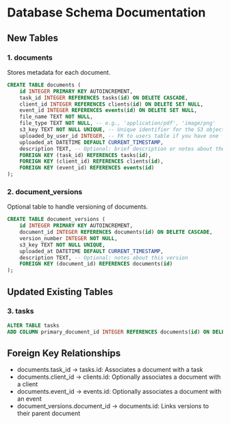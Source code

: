 # Database Schema Documentation

## New Tables

### 1. documents

Stores metadata for each document.

```sql
CREATE TABLE documents (
    id INTEGER PRIMARY KEY AUTOINCREMENT,
    task_id INTEGER REFERENCES tasks(id) ON DELETE CASCADE,
    client_id INTEGER REFERENCES clients(id) ON DELETE SET NULL,
    event_id INTEGER REFERENCES events(id) ON DELETE SET NULL,
    file_name TEXT NOT NULL,
    file_type TEXT NOT NULL, -- e.g., 'application/pdf', 'image/png'
    s3_key TEXT NOT NULL UNIQUE, -- Unique identifier for the S3 object
    uploaded_by_user_id INTEGER, -- FK to users table if you have one
    uploaded_at DATETIME DEFAULT CURRENT_TIMESTAMP,
    description TEXT, -- Optional: brief description or notes about the document
    FOREIGN KEY (task_id) REFERENCES tasks(id),
    FOREIGN KEY (client_id) REFERENCES clients(id),
    FOREIGN KEY (event_id) REFERENCES events(id)
);
```

### 2. document_versions

Optional table to handle versioning of documents.

```sql
CREATE TABLE document_versions (
    id INTEGER PRIMARY KEY AUTOINCREMENT,
    document_id INTEGER REFERENCES documents(id) ON DELETE CASCADE,
    version_number INTEGER NOT NULL,
    s3_key TEXT NOT NULL UNIQUE,
    uploaded_at DATETIME DEFAULT CURRENT_TIMESTAMP,
    description TEXT, -- Optional: notes about this version
    FOREIGN KEY (document_id) REFERENCES documents(id)
);
```

## Updated Existing Tables

### 3. tasks

```sql
ALTER TABLE tasks
ADD COLUMN primary_document_id INTEGER REFERENCES documents(id) ON DELETE SET NULL;
```

## Foreign Key Relationships

- documents.task_id → tasks.id: Associates a document with a task
- documents.client_id → clients.id: Optionally associates a document with a client
- documents.event_id → events.id: Optionally associates a document with an event
- document_versions.document_id → documents.id: Links versions to their parent document
